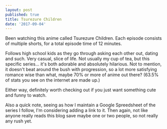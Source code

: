 ```yaml
---
layout: post
published: true
title: Tsurezure Children
date: '2017-09-04'
---
```

Been watching this anime called Tsurezure Children. Each episode consists of multiple shorts, for a total episode time of 12 minutes.

Follows high school kids as they go through asking each other out, dating and such. Very casual, slice of life. Not usually my cup of tea, but this specific series... it's both adorable and absolutely hilarious. Not to mention, it doesn't beat around the bush with progression, so a lot more satisfying romance wise than what, maybe 70% or more of anime out there? (63.5% of stats you see on the internet are made up.)

Either way, definitely worth checking out if you just want something cute and funny to watch.

Also a quick note, seeing as how I maintain a Google Spreedsheet of the series I follow, I'm considering adding a link to it. Then again, not like anyone really reads this blog save maybe one or two people, so not really any rush yet.